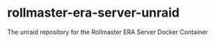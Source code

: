 # rollmaster-era-server-unraid
The unraid repository for the Rollmaster ERA Server Docker Container

